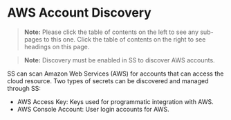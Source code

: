 [title]: # (AWS Account Discovery)
[tags]: # (AWS, Account Discovery)
[priority]: # (1000)

# AWS Account Discovery

> **Note:** Please click the table of contents on the left to see any sub-pages to this one. Click the table of contents on the right to see headings on this page.

> **Note:** Discovery must be enabled in SS to discover AWS accounts.

SS can scan Amazon Web Services (AWS) for accounts that can access the cloud resource. Two types of secrets can be discovered and managed through SS:

- AWS Access Key: Keys used for programmatic integration with AWS.
- AWS Console Account: User login accounts for AWS.






